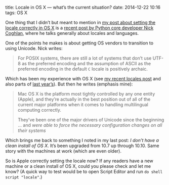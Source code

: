 title: Locale in OS X — what’s the current situation?
date: 2014-12-22 10:16
tags: OS X

One thing that I didn’t but meant to mention in [my post about setting the locale correctly in OS X][locales-osx] is a [recent post by Python core developer Nick Coghlan][coghlan], where he talks generally about locales and languages.

[locales-osx]: http://robjwells.com/post/105693102839
[coghlan]: http://www.curiousefficiency.org/posts/2014/08/multilingual-programming.html

One of the points he makes is about getting OS vendors to transition to using Unicode. Nick writes:

> For POSIX systems, there are still a lot of systems that don’t use UTF-8 as the preferred encoding and the assumption of ASCII as the preferred encoding in the default `C` locale is positively archaic.

Which has been my experience with OS X (see [my recent locales post][locales-osx] and also parts of [last year’s][ascii-utf8]). But then he writes (emphasis mine):

> Mac OS X is the platform most tightly controlled by any one entity (Apple), and they’re actually in the best position out of all of the current major platforms when it comes to handling multilingual computing correctly.
> 
> They’ve been one of the major drivers of Unicode since the beginning … and *were able to force the necessary configuration changes on all their systems*

[ascii-utf8]: http://robjwells.com/post/61198832297/get-your-us-ascii-out-of-my-face

Which brings me back to something I noted in my last post: *I don’t have a clean install of OS X*. It’s been upgraded from 10.7 up through 10.10. Same story with the machines at work (which are even older).

So is Apple correctly setting the locale now? If any readers have a new machine or a clean install of OS X, could you please check and let me know? (A quick way to test would be to open Script Editor and run `do shell script "locale"`.)
